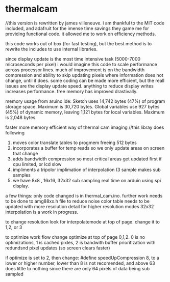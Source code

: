 # thermalcam

//this version is rewritten by james villeneuve. i am thankful to the MIT code included, and adafruit for the imense time savings they game me for providing functional code. it allowed me to work on efficiency methods.

this code works out of box (for fast testing), but the best method is to rewrite the includes to use internal libraries.

since display update is the most time intensive task (5000-7000 microseconds per pixel) i would imagine this code to scale performance across processor lines. much of improvement is on the bandwidth compression and ability to skip updating pixels where information does not change, until it does. some coding can be made more efficient, but the reall issues are the display update speed. anything to reduce display writes increases performance. free memory has improved drastivally.

memory usage from aruino ide:
Sketch uses 14,742 bytes (47%) of program storage space. Maximum is 30,720 bytes.
Global variables use 927 bytes (45%) of dynamic memory, leaving 1,121 bytes for local variables. Maximum is 2,048 bytes.


faster more memory efficient way of thermal cam imaging
//this libray does following
1) moves color translate tables to progmem freeing 512 bytes
2) incorporates a buffer for temp reads so we only update areas on screen that change
3) adds bandwidth compression so most critical areas get updated first if cpu limited, or lcd slow
4) impliments a tripolor implimation of interpolation (3 sample makes sub samples 
5) we have 8x8 , 16x16, 32x32 sub sampling real time on arduin using spi display. 


a few things: 
only code changed is in thermal_cam.ino. further work needs to be done to amg88xx.h file to reduce noise
color table needs to be updated with more resolution detail for higher resolution modes
32x32 interpolation is a work in progress. 



to change resolution look for interpolatemode at top of page. change it to 1,2, or 3

to optimize work flow change optimize at top of page 0,1,2. 0 is no optimizations, 1 is cached pixles, 2 is bandwith buffer prioritization with redundsnd pixel updates (so screen clears faster)

if optimize is set to 2, then change: 
#define speedUpCompression 8, to a lower or higher number, lower than 8 is not recomended, and above 63 does little to nothing since there are only 64 pixels of data being sub sampled
